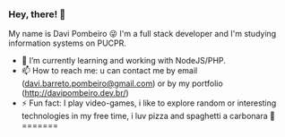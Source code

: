 ### Hey, there! 👋

My name is Davi Pombeiro 😜
I'm a full stack developer and I'm studying information systems on PUCPR.

- 🌱 I’m currently learning and working with NodeJS/PHP.
- 📫 How to reach me: u can contact me by email (davi.barreto.pombeiro@gmail.com) or by my portfolio (http://davipombeiro.dev.br/) 
- ⚡ Fun fact: I play video-games, i like to explore random or interesting technologies in my free time, i luv pizza and spaghetti a carbonara 🤩
=======
